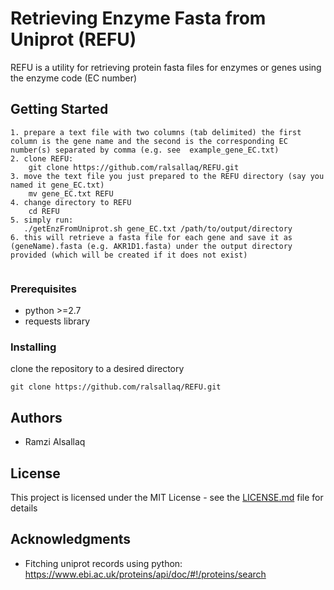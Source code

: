 
# Retrieving Enzyme Fasta from Uniprot (REFU)

REFU is a utility for retrieving protein fasta files for enzymes or genes using the enzyme code (EC number)

## Getting Started

```
1. prepare a text file with two columns (tab delimited) the first column is the gene name and the second is the corresponding EC number(s) separated by comma (e.g. see  example_gene_EC.txt)  
2. clone REFU:
    git clone https://github.com/ralsallaq/REFU.git
3. move the text file you just prepared to the REFU directory (say you named it gene_EC.txt)
    mv gene_EC.txt REFU
4. change directory to REFU
    cd REFU
5. simply run: 
   ./getEnzFromUniprot.sh gene_EC.txt /path/to/output/directory
6. this will retrieve a fasta file for each gene and save it as (geneName).fasta (e.g. AKR1D1.fasta) under the output directory provided (which will be created if it does not exist)  
   
```


### Prerequisites

* python >=2.7
* requests library



### Installing

clone the repository to a desired directory

```
git clone https://github.com/ralsallaq/REFU.git
```

## Authors

* Ramzi Alsallaq

## License

This project is licensed under the MIT License - see the [LICENSE.md](LICENSE.md) file for details

## Acknowledgments

* Fitching uniprot records using python: https://www.ebi.ac.uk/proteins/api/doc/#!/proteins/search 

